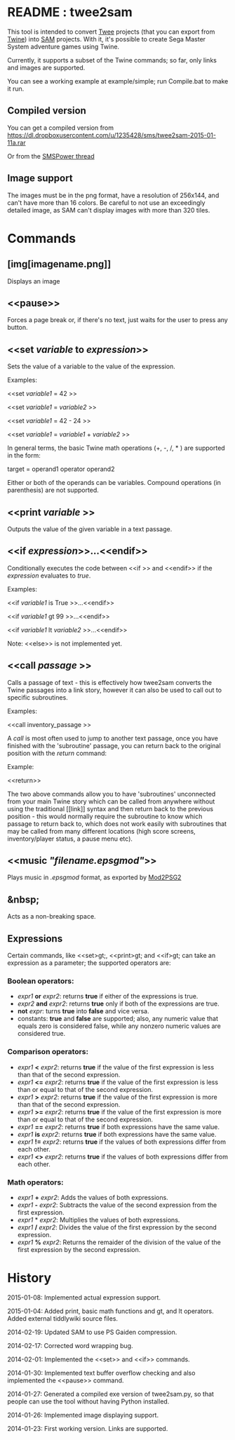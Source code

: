 README : twee2sam
======

This tool is intended to convert [Twee] projects (that you can export from [Twine]) into [SAM] projects. With it, it's possible to create Sega Master System adventure games using Twine.

Currently, it supports a subset of the Twine commands; so far, only links and images are supported.

You can see a working example at example/simple; run Compile.bat to make it run.


Compiled version
----------------

You can get a compiled version from https://dl.dropboxusercontent.com/u/1235428/sms/twee2sam-2015-01-11a.rar

Or from the [SMSPower thread](http://www.smspower.org/forums/viewtopic.php?t=14568)


Image support
-------------

The images must be in the png format, have a resolution of 256x144, and can't have more than 16 colors. Be careful to not use an exceedingly detailed image, as SAM can't display images with more than 320 tiles. 

Commands
========

[img[imagename.png]]
--------------------

Displays an image

&lt;&lt;pause&gt;&gt;
---------

Forces a page break or, if there's no text, just waits for the user to press any button.

&lt;&lt;set *variable* to *expression*&gt;&gt;
---------

Sets the value of a variable to the value of the expression.

Examples:

&lt;&lt;set *variable1* = 42 &gt;&gt;

&lt;&lt;set *variable1* = *variable2* &gt;&gt;

&lt;&lt;set *variable1* = 42 - 24 &gt;&gt;

&lt;&lt;set *variable1* = *variable1* + *variable2* &gt;&gt;

In general terms, the basic Twine math operations (+, -, /, * ) are supported in the form:

target = operand1 operator operand2

Either or both of the operands can be variables. Compound operations (in parenthesis) are not supported.

&lt;&lt;print *variable* &gt;&gt;
---------

Outputs the value of the given variable in a text passage.

&lt;&lt;if *expression*&gt;&gt;...&lt;&lt;endif&gt;&gt;
---------

Conditionally executes the code between &lt;&lt;if &gt;&gt; and &lt;&lt;endif&gt;&gt; if the *expression* evaluates to *true*.

Examples:

&lt;&lt;if *variable1* is True &gt;&gt;...&lt;&lt;endif&gt;&gt;

&lt;&lt;if *variable1* gt 99 &gt;&gt;...&lt;&lt;endif&gt;&gt;

&lt;&lt;if *variable1* lt *variable2* &gt;&gt;...&lt;&lt;endif&gt;&gt;

Note: &lt;&lt;else&gt;&gt; is not implemented yet.

&lt;&lt;call *passage* &gt;&gt;
---------

Calls a passage of text - this is effectively how twee2sam converts the Twine passages into a link story, however it can also be used to call out to specific subroutines.

Examples:

&lt;&lt;call inventory_passage &gt;&gt;

A *call* is most often used to jump to another text passage, once you have finished with the 'subroutine' passage, you can return back to the original position with the *return* command:

Example:

&lt;&lt;return&gt;&gt;

The two above commands allow you to have 'subroutines' unconnected from your main Twine story which can be called from anywhere without using the traditional [[link]] syntax and then return back to the previous position - this would normally require the subroutine to know which passage to return back to, which does not work easily with subroutines that may be called from many different locations (high score screens, inventory/player status, a pause menu etc).

&lt;&lt;music *"filename.epsgmod"*&gt;&gt;
---------

Plays music in *.epsgmod* format, as exported by [Mod2PSG2]

&amp;nbsp;
-----------

Acts as a non-breaking space.

Expressions
-----------

Certain commands, like &lt;&lt;set&gt;gt;, &lt;&lt;print&gt;gt; and &lt;&lt;if&gt;gt; can take an expression as a parameter; the supported operators are:

### Boolean operators:
- *expr1* **or** *expr2*: returns **true** if either of the expressions is true.
- *expr2* **and** *expr2*: returns **true** only if both of the expressions are true.
- **not** *expr*: turns **true** into **false** and vice versa.
- constants: **true** and **false** are supported; also, any numeric value that equals zero is considered false, while any nonzero numeric values are considered true.

### Comparison operators:
- *expr1* **<** *expr2*: returns **true** if the value of the first expression is less than that of the second expression.
- *expr1* **<=** *expr2*: returns **true** if the value of the first expression is less than or equal to that of the second expression.
- *expr1* **>** *expr2*: returns **true** if the value of the first expression is more than that of the second expression.
- *expr1* **>=** *expr2*: returns **true** if the value of the first expression is more than or equal to that of the second expression.
- *expr1* **==** *expr2*: returns **true** if both expressions have the same value.
- *expr1* **is** *expr2*: returns **true** if both expressions have the same value.
- *expr1* **!=** *expr2*: returns **true** if the values of both expressions differ from each other.
- *expr1* **<>** *expr2*: returns **true** if the values of both expressions differ from each other.

### Math operators:
- *expr1* **+** *expr2*: Adds the values of both expressions.
- *expr1* **-** *expr2*: Subtracts the value of the second expression from the first expression.
- *expr1* * *expr2*: Multiplies the values of both expressions.
- *expr1* **/** *expr2*: Divides the value of the first expression by the second expression.
- *expr1* **%** *expr2*: Returns the remaider of the division of the value of the first expression by the second expression.


History
=======

2015-01-08: Implemented actual expression support.

2015-01-04: Added print, basic math functions and gt, and lt operators. Added external tiddlywiki source files.

2014-02-19: Updated SAM to use PS Gaiden compression.

2014-02-17: Corrected word wrapping bug.

2014-02-01: Implemented the &lt;&lt;set&gt;&gt; and &lt;&lt;if&gt;&gt; commands.

2014-01-30: Implemented text buffer overflow checking and also implemented the &lt;&lt;pause&gt;&gt; command.

2014-01-27: Generated a compiled exe version of twee2sam.py, so that people can use the tool without having Python installed.

2014-01-26: Implemented image displaying support.

2014-01-23: First working version. Links are supported.




[twee]: https://github.com/tweecode/twee "Twee story engine"
[twine]: https://github.com/tweecode/twine "A visual tool for creating interactive stories for the Web"
[SAM]: http://www.haroldo-ok.com/sam-simple-adventure-maker-sms/ "SAM - Simple Adventure Maker"
[Python]: http://www.python.org/ "Python Programming Language"
[Mod2PSG2]: http://www.smspower.org/Music/Mod2PSG2 "A tracker for the Sega Master System's sound chip"
